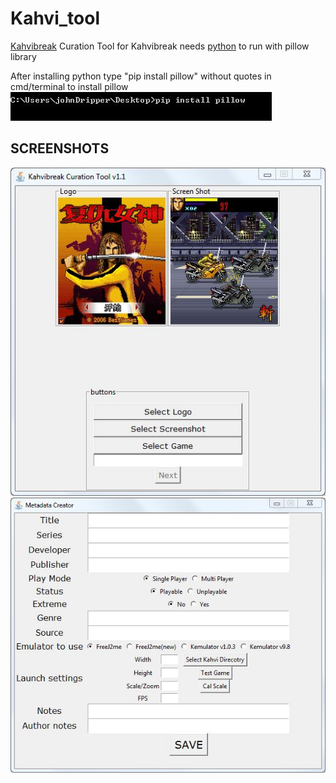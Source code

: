 # Kahvi_tool
[Kahvibreak](https://bluemaxima.org/kahvibreak/) Curation Tool for Kahvibreak
needs [python](https://www.python.org/) to run with pillow library

After installing python type "pip install pillow" without quotes in cmd/terminal to install pillow
![Command: ](https://github.com/MrDiagnose/Kahvi_tool/blob/master/Screenshots/pip_install.JPG)

## SCREENSHOTS

![Screenshot 1](https://github.com/MrDiagnose/Kahvi_tool/blob/master/Screenshots/1.JPG)
![Screenshot 2](https://github.com/MrDiagnose/Kahvi_tool/blob/master/Screenshots/2.JPG)

